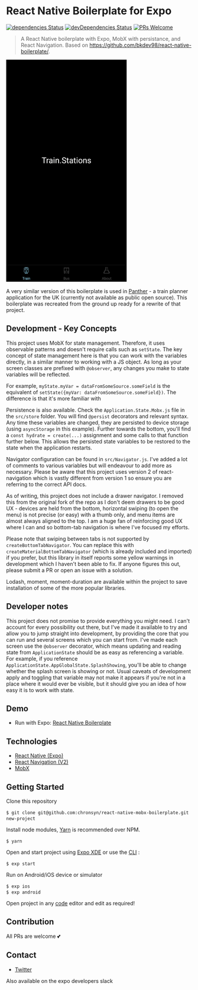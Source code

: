 # React Native Boilerplate for Expo

[![dependencies Status](https://david-dm.org/chronsyn/react-native-mobx-boilerplate/status.svg?style=flat-square)](https://david-dm.org/chronsyn/react-native-mobx-boilerplate)
[![devDependencies Status](https://david-dm.org/chronsyn/react-native-mobx-boilerplate/dev-status.svg?style=flat-square)](https://david-dm.org/chronsyn/react-native-mobx-boilerplate?type=dev)
[![PRs Welcome](https://img.shields.io/badge/PRs-welcome-brightgreen.svg?style=flat-square)](http://makeapullrequest.com)

> A React Native boilerplate with Expo, MobX with persistance, and React Navigation. Based on https://github.com/bkdev98/react-native-boilerplate/.

<img alt="React Native Boilerplate" src="assets/images/UIView.jpg" height="600px">

A very similar version of this boilerplate is used in [Panther](https://play.google.com/store/apps/details?id=com.iocube.panther) - a train planner application for the UK (currently not available as public open source). This boilerplate was recreated from the ground up ready for a rewrite of that project.

## Development - Key Concepts

This project uses MobX for state management. Therefore, it uses observable patterns and doesn't require calls such as `setState`. The key concept of state management here is that you can work with the variables directly, in a similar manner to working with a JS object. As long as your screen classes are prefixed with `@observer`, any changes you make to state variables will be reflected.

For example, `myState.myVar = dataFromSomeSource.someField` is the equivalent of `setState({myVar: dataFromSomeSource.someField})`. The difference is that it's more familiar with

Persistence is also available. Check the `Application.State.Mobx.js` file in the `src/store` folder. You will find `@persist` decorators and relevant syntax. Any time these variables are changed, they are persisted to device storage (using `asyncStorage` in this example). Further towards the bottom, you'll find a `const hydrate = create(...)` assignment and some calls to that function further below. This allows the persisted state variables to be restored to the state when the application restarts.

Navigator configuration can be found in `src/Navigator.js`. I've added a lot of comments to various variables but will endeavour to add more as necessary. Please be aware that this project uses version 2 of react-navigation which is vastly different from version 1 so ensure you are referring to the correct API docs.

As of writing, this project does not include a drawer navigator. I removed this from the original fork of the repo as I don't deem drawers to be good UX - devices are held from the bottom, horizontal swiping (to open the menu) is not precise (or easy) with a thumb only, and menu items are almost always aligned to the top. I am a huge fan of reinforcing good UX where I can and so bottom-tab navigation is where I've focused my efforts.

Please note that swiping between tabs is not supported by `createBottomTabNavigator`. You can replace this with `createMaterialBottomTabNavigator` (which is already included and imported) if you prefer, but this library in itself reports some yellow warnings in development which I haven't been able to fix. If anyone figures this out, please submit a PR or open an issue with a solution.

Lodash, moment, moment-duration are available within the project to save installation of some of the more popular libraries.

## Developer notes

This project does not promise to provide everything you might need. I can't account for every possibility out there, but I've made it available to try and allow you to jump straight into development, by providing the core that you can run and several screens which you can start from. I've made each screen use the `@observer` decorator, which means updating and reading state from `ApplicationState` should be as easy as referencing a variable. For example, if you reference `ApplicationState.AppGlobalState.SplashShowing`, you'll be able to change whether the splash screen is showing or not. Usual caveats of development apply and toggling that variable may not make it appears if you're not in a place where it would ever be visible, but it should give you an idea of how easy it is to work with state.

## Demo

- Run with Expo: [React Native Boilerplate](https://expo.io/@chronsyn/react-native-mobx-boilerplate)

## Technologies
- [React Native (Expo)](https://docs.expo.io/versions/latest/)
- [React Navigation (V2)](https://reactnavigation.org/)
- [MobX](https://mobx.js.org)

## Getting Started
Clone this repository
```
$ git clone git@github.com:chronsyn/react-native-mobx-boilerplate.git new-project
```
Install node modules, [Yarn](https://yarnpkg.com/en/) is recommended over NPM.
```
$ yarn
```
Open and start project using [Expo XDE](https://expo.io/tools) or use the [CLI](https://github.com/expo/exp) :
```
$ exp start
```
Run on Android/iOS device or simulator
```
$ exp ios
$ exp android
```
Open project in any [code](https://code.visualstudio.com/) editor and edit as required!



## Contribution
All PRs are welcome 💕

## Contact
- [Twitter](https://twitter.com/chronsyn)

Also available on the expo developers slack
